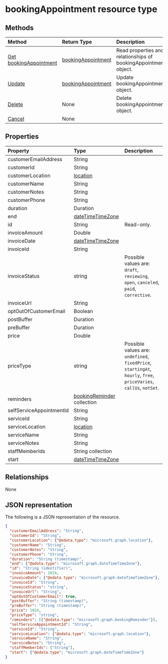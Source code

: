 # bookingAppointment resource type




## Methods

| Method		   | Return Type	|Description|
|:---------------|:--------|:----------|
|[Get bookingAppointment](../api/bookingappointment_get.md) | [bookingAppointment](bookingappointment.md) |Read properties and relationships of bookingAppointment object.|
|[Update](../api/bookingappointment_update.md) | [bookingAppointment](bookingappointment.md)	|Update bookingAppointment object. |
|[Delete](../api/bookingappointment_delete.md) | None |Delete bookingAppointment object. |
|[Cancel](../api/bookingappointment_cancel.md)|None||

## Properties
| Property	   | Type	|Description|
|:---------------|:--------|:----------|
|customerEmailAddress|String||
|customerId|String||
|customerLocation|[location](location.md)||
|customerName|String||
|customerNotes|String||
|customerPhone|String||
|duration|Duration||
|end|[dateTimeTimeZone](datetimetimezone.md)||
|id|String| Read-only.|
|invoiceAmount|Double||
|invoiceDate|[dateTimeTimeZone](datetimetimezone.md)||
|invoiceId|String||
|invoiceStatus|string| Possible values are: `draft`, `reviewing`, `open`, `canceled`, `paid`, `corrective`.|
|invoiceUrl|String||
|optOutOfCustomerEmail|Boolean||
|postBuffer|Duration||
|preBuffer|Duration||
|price|Double||
|priceType|string| Possible values are: `undefined`, `fixedPrice`, `startingAt`, `hourly`, `free`, `priceVaries`, `callUs`, `notSet`.|
|reminders|[bookingReminder](bookingreminder.md) collection||
|selfServiceAppointmentId|String||
|serviceId|String||
|serviceLocation|[location](location.md)||
|serviceName|String||
|serviceNotes|String||
|staffMemberIds|String collection||
|start|[dateTimeTimeZone](datetimetimezone.md)||

## Relationships
None


## JSON representation

The following is a JSON representation of the resource.

<!-- {
  "blockType": "resource",
  "optionalProperties": [

  ],
  "@odata.type": "microsoft.graph.bookingAppointment"
}-->

```json
{
  "customerEmailAddress": "String",
  "customerId": "String",
  "customerLocation": {"@odata.type": "microsoft.graph.location"},
  "customerName": "String",
  "customerNotes": "String",
  "customerPhone": "String",
  "duration": "String (timestamp)",
  "end": {"@odata.type": "microsoft.graph.dateTimeTimeZone"},
  "id": "String (identifier)",
  "invoiceAmount": 1024,
  "invoiceDate": {"@odata.type": "microsoft.graph.dateTimeTimeZone"},
  "invoiceId": "String",
  "invoiceStatus": "string",
  "invoiceUrl": "String",
  "optOutOfCustomerEmail": true,
  "postBuffer": "String (timestamp)",
  "preBuffer": "String (timestamp)",
  "price": 1024,
  "priceType": "string",
  "reminders": [{"@odata.type": "microsoft.graph.bookingReminder"}],
  "selfServiceAppointmentId": "String",
  "serviceId": "String",
  "serviceLocation": {"@odata.type": "microsoft.graph.location"},
  "serviceName": "String",
  "serviceNotes": "String",
  "staffMemberIds": ["String"],
  "start": {"@odata.type": "microsoft.graph.dateTimeTimeZone"}
}

```

<!-- uuid: 8fcb5dbc-d5aa-4681-8e31-b001d5168d79
2015-10-25 14:57:30 UTC -->
<!-- {
  "type": "#page.annotation",
  "description": "bookingAppointment resource",
  "keywords": "",
  "section": "documentation",
  "tocPath": ""
}-->